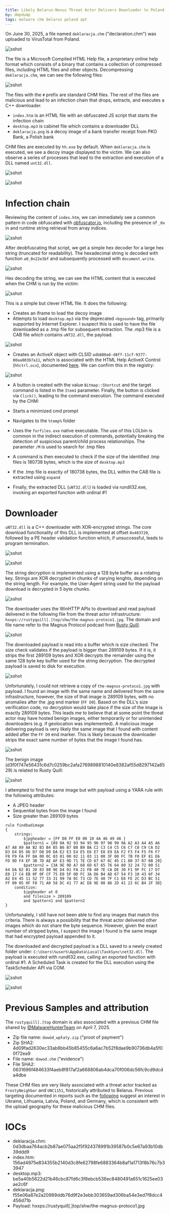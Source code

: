 ```yaml
---
title: Likely Belarus-Nexus Threat Actor Delivers Downloader to Poland
by: dmpdump
tags: malware chm belarus poland apt
---
```


On June 30, 2025, a file named `deklaracja.chm` ("declaration.chm") was uploaded to VirusTotal from Poland.

![sshot](/assets/images/Belarus_Poland/vtsubmission.png)

The file is a Microsoft Compiled HTML Help file, a proprietary online help format which consists of a binary that contains a collection of compressed files, including HTML files and other objects. Decompressing `deklaracja.chm`, we can see the following files:

![sshot](/assets/images/Belarus_Poland/content.png)

The files with the `#` prefix are standard CHM files. The rest of the files are malicious and lead to an infection chain that drops, extracts, and executes a C++ downloader.
* `index.htm` is an HTML file with an obfuscated JS script that starts the infection chain
* `desktop.mp3` is cabinet file which contains a downloader DLL
* `deklaracja.png` is a decoy image of a bank transfer receipt from PKO Bank, a Polish bank

CHM files are executed by `hh.exe` by default. When `deklaracja.chm` is executed, we see a decoy image displayed to the victim. We can also observe a series of processes that lead to the extraction and execution of a DLL named `unt32.dll`.

![sshot](/assets/images/Belarus_Poland/decoy.png)

![sshot](/assets/images/Belarus_Poland/infectionchain.png)

# Infection chain

Reviewing the content of `index.htm`, we can immediately see a common pattern in code obfuscated with [obfuscator.io](https://obfuscator.io/), including the presence of `_0x` in and runtime string retrieval from array indices.

![sshot](/assets/images/Belarus_Poland/html1.png)

After deobfuscating that script, we get a simple hex decoder for a large hex string (truncated for readability). The hexadecimal string is decoded with function `a0_0x22e3bf` and subsequently processed with `document.write`.

![sshot](/assets/images/Belarus_Poland/html2.png)

Hex decoding the string, we can see the HTML content that is executed when the CHM is run by the victim:

![sshot](/assets/images/Belarus_Poland/html3.png)

This is a simple but clever HTML file. It does the following:
* Creates an iframe to load the decoy image
* Attempts to load `desktop.mp3` via the deprecated `<bgsound>` tag, primarily supported by Internet Explorer. I suspect this is used to have the file downloaded as a .tmp file for subsequent extraction. The .mp3 file is a CAB file which contains `uNT32.dll`, the payload.

![sshot](/assets/images/Belarus_Poland/cab.png)

* Creates an ActiveX object with CLSID `adb880a6-d8ff-11cf-9377-00aa003b7a11`, which is associated with the HTML Help ActiveX Control (`hhctrl.ocx`), documented [here](https://learn.microsoft.com/en-us/previous-versions/windows/desktop/htmlhelp/html-help-activex-control-overview). We can confirm this in the registry:

![sshot](/assets/images/Belarus_Poland/registry.png)

* A button is created with the value `Bitmap::Shortcut` and the target command is listed in the `Item1` parameter. Finally, the button is clicked via `Click()`, leading to the command execution.
The command executed by the CHM:

* Starts a minimized cmd prompt
* Navigates to the `%temp%` folder
* Uses the `forfiles.exe` native executable. The use of this LOLbin is common in the indirect execution of commands, potentially breaking the detection of suspicious parent/child process relationships. The parameter `/M` is used to search for .tmp files
* A command is then executed to check if the size of the identified .tmp files is 180738 bytes, which is the size of `desktop.mp3`
* If the .tmp file is exactly of 180738 bytes, the DLL within the CAB file is extracted using `expand`
* Finally, the extracted DLL (`uNT32.dll`) is loaded via rundll32.exe, invoking an exported function with ordinal #1

# Downloader

`uNT32.dll` is a C++ downloader with XOR-encrypted strings. The core download functionality of this DLL is implemented at offset `0x403720`, followed by a PE header validation function which, if unsuccessful, leads to program termination.

![sshot](/assets/images/Belarus_Poland/dll1.png)

![sshot](/assets/images/Belarus_Poland/dll2.png)

The string decryption is implemented using a 128 byte buffer as a rotating key. Strings are XOR decrypted in chunks of varying lenghts, depending on the string length. For example, the User-Agent string used for the payload download is decrypted in 5 byte chunks.

![sshot](/assets/images/Belarus_Poland/dll3.png)

The downloader uses the WinHTTP APIs to download and read payload delivered in the following file from the threat actor infrastructure: `hxxps://rustyquill[.]top/shw/the-magnus-protoco1.jpg`. The domain and file name refer to the Magnus Protocol podcast from [Rusty Quill](https://rustyquill.com/show/the-magnus-protocol/).

![sshot](/assets/images/Belarus_Poland/dll4.png)

The downloaded payload is read into a buffer which is size checked. The size check validates if the payload is bigger than 289109 bytes. If it is, it strips the first 289109 bytes and XOR decrypts the remainder using the same 128 byte key buffer used for the string decryption. The decrypted payload is saved to disk for execution.

![sshot](/assets/images/Belarus_Poland/dll5.png)

Unfortunately, I could not retrieve a copy of `the-magnus-protoco1.jpg` with payload. I found an image with the same name and delivered from the same infrastructure, however, the size of that image is 289109 bytes, with no anomalies after the .jpg end marker (`FF D9`). Based on the DLL's size verification code, no decryption would take place if the size of the image is exactly 289109 bytes. This leads me to believe that at some point the threat actor may have hosted benign images, either temporarily or for unintended downloaders (e.g. if geolocation was implemented). A malicious image delivering payload is very likely the same image that I found with content added after the `FF D9` end marker. This is likely because the downloader strips the exact same number of bytes that the image I found has.

![sshot](/assets/images/Belarus_Poland/goodimage1.png)

The benign image (d3f0f747e56431c6d7c0259bc2afa2769898810140e8382af55d8297142a8529) is related to Rusty Quill:

![sshot](/assets/images/Belarus_Poland/goodimage.png)

I attempted to find the same image but with payload using a YARA rule with the following attributes:
* A JPEG header
* Sequential bytes from the image I found
* Size greater than 289109 bytes

```
rule findbadimage
{
    strings:
        $jpgheader = {FF D8 FF E0 00 10 4A 46 49 46 }
        $pattern1 = {89 8A 92 93 94 95 96 97 98 99 9A A2 A3 A4 A5 A6 A7 A8 A9 AA B2 B3 B4 B5 B6 B7 B8 B9 BA C2 C3 C4 C5 C6 C7 C8 C9 CA D2 D3 D4 D5 D6 D7 D8 D9 DA E2 E3 E4 E5 E6 E7 E8 E9 EA F2 F3 F4 F5 F6 F7 F8 F9 FA FF DA 00 0C 03 01 00 02 11 03 11 00 3F 00 FC 7B F0 EF 81 E6 FD 9D F4 EF 3B 7D AE AF E3 9D 71 7E CD 67 67 6C 45 C1 80 37 07 6B 29}
        $pattern2 = {3A 9E 9D A7 68 6D 67 65 76 64 80 32 24 72 00 51 64 DA D2 B1 2D 83 80 9E D4 01 FA 21 FB 40 7E CA DE 30 F1 9F FC 17 D7 E0 17 C4 EB 0F 0F CF 75 E0 5F 0D FC 3A D6 B4 AD 67 54 F3 10 43 6F 34 A2 E4 45 11 52 77 33 31 99 7A 0C 73 CD 7E 48 7F C1 E6 FE 2C D3 BC 51 FF 00 05 0F F8 71 A0 58 DC 41 77 AC E8 9E 08 86 2D 41 22 6C B4 2F 3D}
    condition:
        $jpgheader at 0 
        and filesize > 289109
        and $pattern1 and $pattern2
}
```

Unfortunately, I still have not been able to find any images that match this criteria. There is always a possibility that the threat actor delivered other images which do not share the byte sequence. However, given the exact number of stripped bytes, I suspect the image I found is the same image that had encrypted payload appended to it.

The downloaded and decrypted payload is a DLL saved to a newly created folder under: `C:\Users\%user%\AppData\Local\TaskSync\net32.dll`. The payload is executed with rundll32.exe, calling an exported function with ordinal #1. A Scheduled Task is created for the DLL execution using the TaskScheduler API via COM.


![sshot](/assets/images/Belarus_Poland/dll6.png)


![sshot](/assets/images/Belarus_Poland/schtask.png)


# Previous Samples and attribution

The `rustyquill[.]top` domain is also associated with a previous CHM file shared by [@MalwareHunterTeam](https://x.com/malwrhunterteam/status/1909235735850279070) on April 7, 2025.
* Zip file name: `dowód_wpłaty.zip` ("proot of payment")
* Zip SHA2: 4d09fad2630ec33ab6bb45b85455c6a6ac7b52f8dae9b90736db4a5f00f72ea9
* File name: `dowod.chm` ("evidence")
* File SHA2: 0631696f484633f4aeb8f817af2a668806ab4dca70f006dc56fc9cd9dcda4dbe 

These CHM files are very likely associated with a threat actor tracked as `FrostyNeighbor` and `UNC1151`, historically attributed to Belarus. Previous targeting documented in reports such as the [following](https://cloud.google.com/blog/topics/threat-intelligence/unc1151-linked-to-belarus-government/) suggest an interest in Ukraine, Lithuania, Latvia, Poland, and Germany, which is consistent with the upload geography for these malicious CHM files.

# IOCs
* deklaracja.chm: 0d3dbaa764acb2b87ae075aa2f5f924378991b39587b0c5e67a93b10db39ddd9
* index.htm: 156ad4975e834355b2140d3c8fe62798fe6883364b8af1a1713f8b76c7b33947
* desktop.mp3: be5a40b5622d21b46cbc87fd6c3f8ebcb536ec8480491a651c1625ee03ae2c6f
* deklaracja.png: f55e06a87e2a20989ddb76d9f2e3ebb303659ad306ba54e3ed7f8dcc4456d71b
* Payload: hxxps://rustyquill[.]top/shw/the-magnus-protoco1.jpg